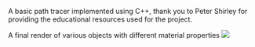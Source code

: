 A basic path tracer implemented using C++, thank you to Peter Shirley for providing the educational resources used for the project.

A final render of various objects with different material properties
![](../../blob/master/GuidedRayTracer/out/test_part1.png)

